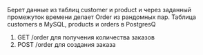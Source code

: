 Берет данные из таблиц customer и product и через заданный промежуток времени делает Order из рандомных пар. Таблица customers в MySQL, products и orders в PostgresQ
1. GET /order для получения количества заказов 
2. POST /order для создания заказа
